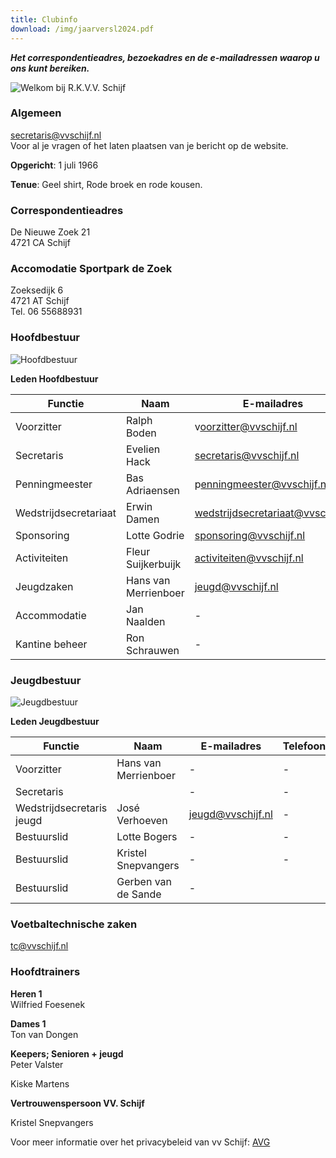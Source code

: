 ```yaml
---
title: Clubinfo
download: /img/jaarversl2024.pdf
---
```

***Het correspondentieadres, bezoekadres en de e-mailadressen waarop u ons kunt bereiken.***

![Welkom bij R.K.V.V. Schijf](/img/img_9508_3.jpg "Welkom bij R.K.V.V. Schijf")

### Algemeen

secretaris@vvschijf.nl\
Voor al je vragen of het laten plaatsen van je bericht op de website.

**Opgericht**: 1 juli 1966

**Tenue**: Geel shirt, Rode broek en rode kousen.

### Correspondentieadres

De Nieuwe Zoek 21\
4721 CA  Schijf

### Accomodatie Sportpark de Zoek

Zoeksedijk 6\
4721 AT  Schijf\
Tel. 06 55688931

### Hoofdbestuur

![Hoofdbestuur]( "Hoofdbestuur")

**Leden Hoofdbestuur**

| Functie               | Naam                 | E-mailadres                       | Telefoon                     |
| --------------------- | -------------------- | --------------------------------- | ---------------------------- |
| Voorzitter            | Ralph Boden          | v﻿oorzitter@vvschijf.nl           | 0﻿654973270                  |
| Secretaris            | Evelien Hack         | secretaris@vvschijf.nl            | [0623885767](tel:0612010556) |
| Penningmeester        | B﻿as Adriaensen      | p﻿enningmeester@vvschijf.nl       | [](tel:0622615633)           |
| Wedstrijdsecretariaat | Erwin Damen          | wedstrijdsecretariaat@vvschijf.nl | \-                           |
| Sponsoring            | L﻿otte Godrie        | sponsoring@vvschijf.nl            | \-﻿[](tel:0683968415)        |
| Activiteiten          | Fleur Suijkerbuijk   | activiteiten@vvschijf.nl          | \-                           |
| Jeugdzaken            | Hans van Merrienboer | j﻿eugd@vvschijf.nl                | \-                           |
| Accommodatie          | Jan Naalden          | \-                                | \-                           |
| Kantine beheer        | Ron Schrauwen        | \-﻿                               | \-﻿                          |

### Jeugdbestuur

![Jeugdbestuur]( "Jeugdbestuur")

**Leden Jeugdbestuur**

| Functie                   | Naam                 | E-mailadres       | Telefoon |
| ------------------------- | -------------------- | ----------------- | -------- |
| Voorzitter                | Hans van Merrienboer | \-                | \-       |
| Secretaris                |                      | \-                | \-       |
| Wedstrijdsecretaris jeugd | José Verhoeven       | jeugd@vvschijf.nl | \-       |
| Bestuurslid               | L﻿otte Bogers        | \-                | \-       |
| Bestuurslid               | Kristel Snepvangers  | \-                | \-       |
| B﻿estuurslid              | G﻿erben van de Sande | \-                |          |

### Voetbaltechnische zaken

tc@vvschijf.nl

### Hoofdtrainers

**Heren 1**\
W﻿ilfried Foesenek

**Dames 1**\
Ton van Dongen

**Keepers; Senioren + jeugd**\
Peter Valster 

Kiske Martens

**V﻿ertrouwenspersoon VV. Schijf**

K﻿ristel Snepvangers

Voor meer informatie over het privacybeleid van vv Schijf: [AVG](/avg)